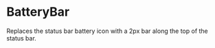 BatteryBar
===================

Replaces the status bar battery icon with a 2px bar along the top of the status bar.

